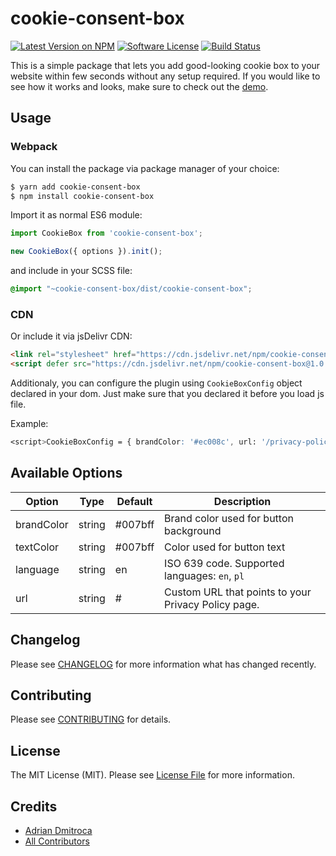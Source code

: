# cookie-consent-box

[![Latest Version on NPM](https://img.shields.io/npm/v/@adriandmitroca/cookie-consent-box.svg?style=flat-square)](https://npmjs.com/package/cookie-consent-box)
[![Software License](https://img.shields.io/badge/license-MIT-brightgreen.svg?style=flat-square)](LICENSE.md)
[![Build Status](https://img.shields.io/travis/adriandmitroca/cookie-consent-box/master.svg?style=flat-square)](https://travis-ci.org/adriandmitroca/cookie-consent-box)

This is a simple package that lets you add good-looking cookie box to your website
within few seconds without any setup required. If you would like to see
how it works and looks, make sure to check out the [demo](https://adriandmitroca.github.io/cookie-consent-box).

## Usage

### Webpack

You can install the package via package manager of your choice:

```bash
$ yarn add cookie-consent-box
$ npm install cookie-consent-box
```

Import it as normal ES6 module:

```js
import CookieBox from 'cookie-consent-box';

new CookieBox({ options }).init();
```

and include in your SCSS file:

```scss
@import "~cookie-consent-box/dist/cookie-consent-box";
```

### CDN

Or include it via jsDelivr CDN:
```html
<link rel="stylesheet" href="https://cdn.jsdelivr.net/npm/cookie-consent-box@1.0.1/dist/cookie-consent-box.min.css"></script>
<script defer src="https://cdn.jsdelivr.net/npm/cookie-consent-box@1.0.1/dist/cookie-consent-box.min.js"></script>
```

Additionaly, you can configure the plugin using `CookieBoxConfig` object declared in your dom. 
Just make sure that you declared it before you load js file.

Example:
```scss
<script>CookieBoxConfig = { brandColor: '#ec008c', url: '/privacy-policy' }</script>
```

## Available Options

| Option | Type | Default | Description |
|---|---|---|----|
| brandColor | string | #007bff | Brand color used for button background |
| textColor | string | #007bff | Color used for button text |
| language | string | en | ISO 639 code. Supported languages: `en`, `pl` |
| url  | string | # | Custom URL that points to your Privacy Policy page.

## Changelog

Please see [CHANGELOG](CHANGELOG.md) for more information what has changed recently.

## Contributing

Please see [CONTRIBUTING](CONTRIBUTING.md) for details.

## License

The MIT License (MIT). Please see [License File](LICENSE.md) for more information.

## Credits

- [Adrian Dmitroca](https://github.com/adriandmitroca)
- [All Contributors](../../contributors)

